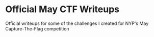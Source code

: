 # Official May CTF Writeups
Official writeups for some of the challenges I created for NYP's May Capture-The-Flag competition
